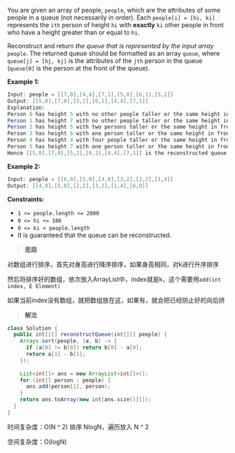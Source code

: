 You are given an array of people, `people`, which are the attributes of some people in a queue (not necessarily in order). Each `people[i] = [hi, ki]` represents the `ith` person of height `hi` with **exactly** `ki` other people in front who have a height greater than or equal to `hi`.

Reconstruct and return *the queue that is represented by the input array* `people`. The returned queue should be formatted as an array `queue`, where `queue[j] = [hj, kj]` is the attributes of the `jth` person in the queue (`queue[0]` is the person at the front of the queue).

 

**Example 1:**

```java
Input: people = [[7,0],[4,4],[7,1],[5,0],[6,1],[5,2]]
Output: [[5,0],[7,0],[5,2],[6,1],[4,4],[7,1]]
Explanation:
Person 0 has height 5 with no other people taller or the same height in front.
Person 1 has height 7 with no other people taller or the same height in front.
Person 2 has height 5 with two persons taller or the same height in front, which is person 0 and 1.
Person 3 has height 6 with one person taller or the same height in front, which is person 1.
Person 4 has height 4 with four people taller or the same height in front, which are people 0, 1, 2, and 3.
Person 5 has height 7 with one person taller or the same height in front, which is person 1.
Hence [[5,0],[7,0],[5,2],[6,1],[4,4],[7,1]] is the reconstructed queue.
```

**Example 2:**

```java
Input: people = [[6,0],[5,0],[4,0],[3,2],[2,2],[1,4]]
Output: [[4,0],[5,0],[2,2],[3,2],[1,4],[6,0]]
```

 

**Constraints:**

- `1 <= people.length <= 2000`
- `0 <= hi <= 106`
- `0 <= ki < people.length`
- It is guaranteed that the queue can be reconstructed.

> **思路**

对数组进行排序，首先对身高进行降序排序，如果身高相同，对k进行升序排序

然后将排序好的数组，依次放入ArrayList中，index就是k，这个需要用`add(int index, E Element)`

如果当前index没有数组，就把数组放在这，如果有，就会把已经防止好的向后挤

> **解法**

```java
class Solution {
  public int[][] reconstructQueue(int[][] people) {
    Arrays.sort(people, (a, b) -> {
      if (a[0] != b[0]) return b[0] - a[0];
      return a[1] - b[1];
    });
    
    List<int[]> ans = new ArrayList<int[]>();
    for (int[] person : people) {
      ans.add(person[1], person);
    }
    return ans.toArray(new int[ans.size()][]);
  }
}
```

时间复杂度：O(N ^ 2) 排序 NlogN，遍历放入 N ^ 2

空间复杂度：O(logN)